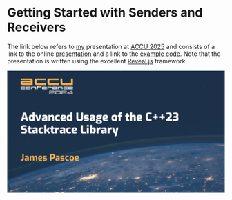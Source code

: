 # Getting Started with Senders and Receivers

The link below refers to [my](http://www.james-pascoe.com) presentation at
[ACCU 2025](https://accu.digital-medium.co.uk/session/advanced-usage-of-the-c23-stacktrace-library/)
and consists of a link to the online [presentation](http://jamespascoe.github.io/accu2025-senders-and-receivers) and a link
to the [example code](http://github.com/jamespascoe/accu2025-example-code.git). Note
that the presentation is written using the excellent [Reveal.js](https://github.com/hakimel/reveal.js/)
framework.

[![Getting Started with Senders and Receivers](media/title-slide.png)](http://jamespascoe.github.io/accu2025-senders-and-receivers)
